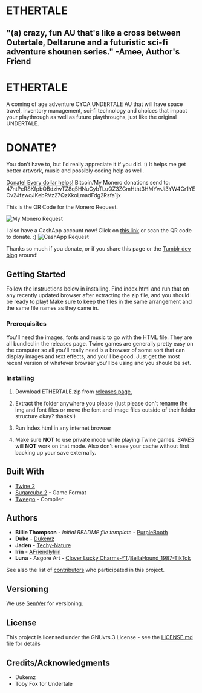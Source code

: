 # ETHERTALE
## "(a) crazy, fun AU that's like a cross between Outertale, Deltarune and a futuristic sci-fi adventure shounen series." -Amee, Author's Friend

# ETHERTALE

A coming of age adventure CYOA UNDERTALE AU that will have space travel, inventory management, sci-fi technology and choices that impact your playthrough as well as future playthroughs, just like the original UNDERTALE.

# DONATE?

You don't have to, but I'd really appreciate it if you did. :) It helps me get better artwork, music and possibly coding help as well. 

[Donate! Every dollar helps!](https://www.paypal.com/cgi-bin/webscr?cmd=_donations&business=JQ9BXNQUQS5NQ&currency_code=USD)
Bitcoin/My Monero donations send to: 47ntPeRSKfpbQBdziwTZ8q5HNuCybTLuQZ3ZGmHtht3HMYwJi3YW4Cr1YECv2JfzwqJKebRVz27QzXkoLmadFdg2Rsfa1jx

This is the QR Code for the Monero Request.

![My Monero Request](https://64.media.tumblr.com/fa1cdf3e2a8db0e2ef95834f398a5aaa/e637204a645e7333-c1/s250x400/3ea440c213d77dbd48b20a4e8630e9f8e8da8227.png)

I also have a CashApp account now! Click on [this link](https://cash.app/$TechyNature) or scan the QR code to donate. :)
![CashApp Request](https://64.media.tumblr.com/bc43916bcc90eec9f0fe0521e8ff082a/e637204a645e7333-1b/s640x960/00475fcd0dca03a9475c056a2037e937e4e2a747.jpg)

Thanks so much if you donate, or if you share this page or the [Tumblr dev blog](https://ethertale-fangame.tumblr.com) around!

## Getting Started

Follow the instructions below in installing. Find index.html and run that on any recently updated browser after extracting the zip file, and you should be ready to play! Make sure to keep the files in the same arrangement and the same file names as they came in.

### Prerequisites

You'll need the images, fonts and music to go with the HTML file. They are all bundled in the releases page. Twine games are generally pretty easy on the computer so all you'll really need is a browser of some sort that can display images and text effects, and you'll be good. Just get the most recent version of whatever browser you'll be using and you should be set.

### Installing

1. Download ETHERTALE.zip from [releases page.](https://github.com/Techy-Nature/ETHERTALE/releases)

2. Extract the folder anywhere you please (just please don't rename the img and font files or move the font and image files outside of their folder structure okay? thanks!)

3. Run index.html in any internet browser

4. Make sure **NOT** to use private mode while playing Twine games. *SAVES* will **NOT** work on that mode. Also don't erase your cache without first backing up your save externally.

## Built With

* [Twine 2](http://twinery.org)
* [Sugarcube 2](https://www.motoslave.net/sugarcube/2/) - Game Format
* [Tweego](http://www.motoslave.net/tweego/docs/#introduction) - Compiler

## Authors

* **Billie Thompson** - *Initial README file template* - [PurpleBooth](https://github.com/PurpleBooth)
* **Duke** - [Dukemz](https://github.com/Dukemz)
* **Jaden** - [Techy-Nature](https://github.com/Techy-Nature)
* **Irin** - [AFriendlyIrin](https://github.com/AFriendlyIrin)
* **Luna** - Asgore Art - [Clover Lucky Charms-YT](https://www.youtube.com/channel/UCobXQjiipxApQaz95HN1XAA)/[BellaHound_1987-TikTok](https://vm.tiktok.com/ZMRq5J4Bq/)

See also the list of [contributors](https://github.com/Techy-girl/ETHERTALE/contributors) who participated in this project.

## Versioning

We use [SemVer](http://semver.org/) for versioning.

## License

This project is licensed under the GNUvrs.3 License - see the [LICENSE.md](https://github.com/Techy-Nature/ETHERTALE/blob/master/LICENSE) file for details

## Credits/Acknowledgments

* Dukemz
* Toby Fox for Undertale
